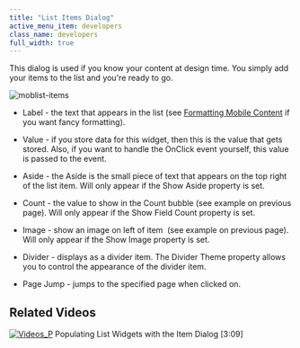 ```yaml
---
title: "List Items Dialog"
active_menu_item: developers
class_name: developers
full_width: true
---
```



This dialog is used if you know your content at design time. You simply add your items to the list and you're ready to go.

![moblist-items](/img/docs/moblist-items.zoom92.png)

 - Label - the text that appears in the list (see [Formatting Mobile Content](/developers/user-guide/product-guide/mobile-apps-sites/formatting-mobile-content) if you want fancy formatting).

 - Value - if you store data for this widget, then this is the value that gets stored. Also, if you want to handle the OnClick event yourself, this value is passed to the event.

 - Aside - the Aside is the small piece of text that appears on the top right of the list item. Will only appear if the Show Aside property is set.

 - Count - the value to show in the Count bubble (see example on previous page). Will only appear if the Show Field Count property is set.

 - Image - show an image on left of item  (see example on previous page). Will only appear if the Show Image property is set.

 - Divider - displays as a divider item. The Divider Theme property allows you to control the appearance of the divider item.

 - Page Jump - jumps to the specified page when clicked on.

## Related Videos

[![Videos\_P](/img/docs/videos_p.png)](http://www.youtube.com/v/xGGfUAoCM78?autoplay=1&hd=1&fs=1&showsearch=0&rel=0&) Populating List Widgets with the Item Dialog [3:09]
